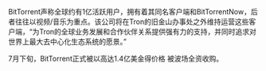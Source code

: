 BitTorrent声称全球约有1亿活跃用户，拥有着其同名客户端和BitTorrentNow，后者往往以视频/音乐为重点。该公司将在Tron的旧金山办事处之外维持运营这些客户端，“为Tron的全球业务发展和合作伙伴关系提供强有力的支持，并同时追求对世界上最大去中心化生态系统的愿景。”

7月下旬，BitTorrent正式被以高达1.4亿美金得价格 被波场全资收购。
